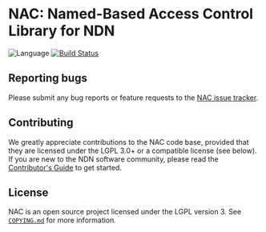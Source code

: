# NAC: Named-Based Access Control Library for NDN

![Language](https://img.shields.io/badge/C%2B%2B-14-blue.svg)
[![Build Status](https://travis-ci.org/named-data/name-based-access-control.svg?branch=new)](https://travis-ci.org/named-data/name-based-access-control)

## Reporting bugs

Please submit any bug reports or feature requests to the
[NAC issue tracker](https://redmine.named-data.net/projects/nac/issues).

## Contributing

We greatly appreciate contributions to the NAC code base, provided that they are
licensed under the LGPL 3.0+ or a compatible license (see below).
If you are new to the NDN software community, please read the
[Contributor's Guide](https://github.com/named-data/.github/blob/master/CONTRIBUTING.md)
to get started.

## License

NAC is an open source project licensed under the LGPL version 3.
See [`COPYING.md`](COPYING.md) for more information.
